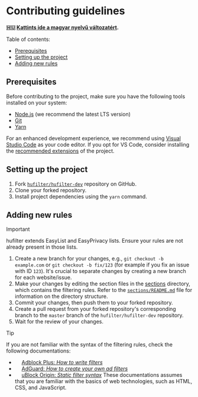 <!-- omit in toc -->
# Contributing guidelines

**🇭🇺 [Kattints ide a magyar nyelvű változatért][hu-version].**

Table of contents:

- [Prerequisites](#prerequisites)
- [Setting up the project](#setting-up-the-project)
- [Adding new rules](#adding-new-rules)

## Prerequisites

Before contributing to the project, make sure you have the following tools installed on your system:

- [Node.js][nodejs-download-link] (we recommend the latest LTS version)
- [Git][git-download-link]
- [Yarn][yarn-download-link]

For an enhanced development experience, we recommend using [Visual Studio Code][vscode-download-link] as your code
editor. If you opt for VS Code, consider installing the [recommended extensions][recommended-vscode-extensions] of the
project.

## Setting up the project

1. Fork [`hufilter/hufilter-dev`][hufilter-dev-repo] repository on GitHub.
2. Clone your forked repository.
3. Install project dependencies using the `yarn` command.

## Adding new rules

> [!IMPORTANT]
> hufilter extends EasyList and EasyPrivacy lists. Ensure your rules are not already present in those lists.

1. Create a new branch for your changes, e.g., `git checkout -b example.com` or `git checkout -b fix/123` (for example
   if you fix an issue with ID `123`). It's crucial to separate changes by creating a new branch for each website/issue.
2. Make your changes by editing the section files in the [sections][sections-directory] directory, which contains the
   filtering rules. Refer to the [`sections/README.md`][sections-readme] file for information on the directory
   structure.
3. Commit your changes, then push them to your forked repository.
4. Create a pull request from your forked repository's corresponding branch to the `master` branch of the
   `hufilter/hufilter-dev` repository.
5. Wait for the review of your changes.

<!--markdownlint-disable MD013-->
> [!TIP]
> If you are not familiar with the syntax of the filtering rules, check the following documentations:
>
> - <img src="https://cdn.adguard.com/website/github.com/AGLint/abp_logo.svg" width="14px"> [Adblock Plus: *How to write filters*][abp-filters]
> - <img src="https://cdn.adguard.com/website/github.com/AGLint/adg_logo.svg" width="14px"> [AdGuard: *How to create your own ad filters*][adg-filters]
> - <img src="https://cdn.adguard.com/website/github.com/AGLint/ubo_logo.svg" width="14px"> [uBlock Origin: *Static filter syntax*][ubo-filters]
> These documentations assumes that you are familiar with the basics of web technologies, such as HTML, CSS, and JavaScript.
<!--markdownlint-enable MD013-->

[abp-filters]: https://help.adblockplus.org/hc/en-us/articles/360062733293
[adg-filters]: https://kb.adguard.com/en/general/how-to-create-your-own-ad-filters
[git-download-link]: https://git-scm.com/downloads
[hu-version]: https://github.com/hufilter/hufilter-dev/blob/master/CONTRIBUTING.hu.md
[hufilter-dev-repo]: https://github.com/hufilter/hufilter-dev
[nodejs-download-link]: https://nodejs.org/en/download/
[recommended-vscode-extensions]: https://github.com/hufilter/hufilter-dev/blob/master/.vscode/extensions.json
[sections-directory]: https://github.com/hufilter/hufilter-dev/blob/master/sections/
[sections-readme]: https://github.com/hufilter/hufilter-dev/blob/master/sections/README.md
[ubo-filters]: https://github.com/gorhill/uBlock/wiki/Static-filter-syntax
[vscode-download-link]: https://code.visualstudio.com/download
[yarn-download-link]: https://classic.yarnpkg.com/en/docs/install/
